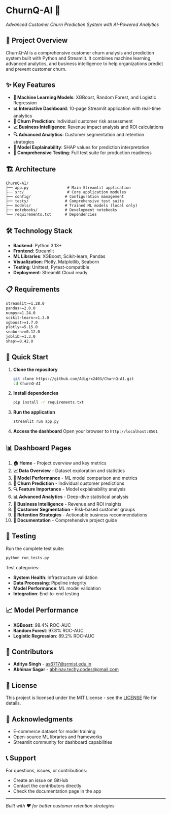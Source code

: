 # ChurnQ-AI 🎯
*Advanced Customer Churn Prediction System with AI-Powered Analytics*

## 🚀 Project Overview

ChurnQ-AI is a comprehensive customer churn analysis and prediction system built with Python and Streamlit. It combines machine learning, advanced analytics, and business intelligence to help organizations predict and prevent customer churn.

## ✨ Key Features

- **🤖 Machine Learning Models**: XGBoost, Random Forest, and Logistic Regression
- **📊 Interactive Dashboard**: 10-page Streamlit application with real-time analytics
- **🎯 Churn Prediction**: Individual customer risk assessment
- **📈 Business Intelligence**: Revenue impact analysis and ROI calculations
- **🔍 Advanced Analytics**: Customer segmentation and retention strategies
- **📱 Model Explainability**: SHAP values for prediction interpretation
- **🧪 Comprehensive Testing**: Full test suite for production readiness

## 🏗️ Architecture

```
ChurnQ-AI/
├── app.py                 # Main Streamlit application
├── src/                   # Core application modules
├── config/               # Configuration management
├── tests/                # Comprehensive test suite
├── models/               # Trained ML models (local only)
├── notebooks/            # Development notebooks
└── requirements.txt      # Dependencies
```

## 🛠️ Technology Stack

- **Backend**: Python 3.13+
- **Frontend**: Streamlit
- **ML Libraries**: XGBoost, Scikit-learn, Pandas
- **Visualization**: Plotly, Matplotlib, Seaborn
- **Testing**: Unittest, Pytest-compatible
- **Deployment**: Streamlit Cloud ready

## 📋 Requirements

```bash
streamlit>=1.28.0
pandas>=2.0.0
numpy>=1.24.0
scikit-learn>=1.3.0
xgboost>=1.7.0
plotly>=5.15.0
seaborn>=0.12.0
joblib>=1.3.0
shap>=0.42.0
```

## 🚀 Quick Start

1. **Clone the repository**
   ```bash
   git clone https://github.com/Adigrx2403/ChurnQ-AI.git
   cd ChurnQ-AI
   ```

2. **Install dependencies**
   ```bash
   pip install -r requirements.txt
   ```

3. **Run the application**
   ```bash
   streamlit run app.py
   ```

4. **Access the dashboard**
   Open your browser to `http://localhost:8501`

## 📊 Dashboard Pages

1. **🏠 Home** - Project overview and key metrics
2. **📈 Data Overview** - Dataset exploration and statistics
3. **🤖 Model Performance** - ML model comparison and metrics
4. **🎯 Churn Prediction** - Individual customer predictions
5. **🔍 Feature Importance** - Model explainability analysis
6. **📊 Advanced Analytics** - Deep-dive statistical analysis
7. **💼 Business Intelligence** - Revenue and ROI insights
8. **👥 Customer Segmentation** - Risk-based customer groups
9. **🔄 Retention Strategies** - Actionable business recommendations
10. **📖 Documentation** - Comprehensive project guide

## 🧪 Testing

Run the complete test suite:
```bash
python run_tests.py
```

Test categories:
- **System Health**: Infrastructure validation
- **Data Processing**: Pipeline integrity
- **Model Performance**: ML model validation
- **Integration**: End-to-end testing

## 📈 Model Performance

- **XGBoost**: 98.4% ROC-AUC
- **Random Forest**: 97.8% ROC-AUC  
- **Logistic Regression**: 89.2% ROC-AUC

## 🤝 Contributors

- **Aditya Singh** - [as6717@srmist.edu.in](mailto:as6717@srmist.edu.in)
- **Abhinav Sagar** - [abhinav.techy.codes@gmail.com](mailto:abhinav.techy.codes@gmail.com)

## 📄 License

This project is licensed under the MIT License - see the [LICENSE](LICENSE) file for details.

## 🙏 Acknowledgments

- E-commerce dataset for model training
- Open-source ML libraries and frameworks
- Streamlit community for dashboard capabilities

## 📞 Support

For questions, issues, or contributions:
- Create an issue on GitHub
- Contact the contributors directly
- Check the documentation page in the app

---

*Built with ❤️ for better customer retention strategies*
